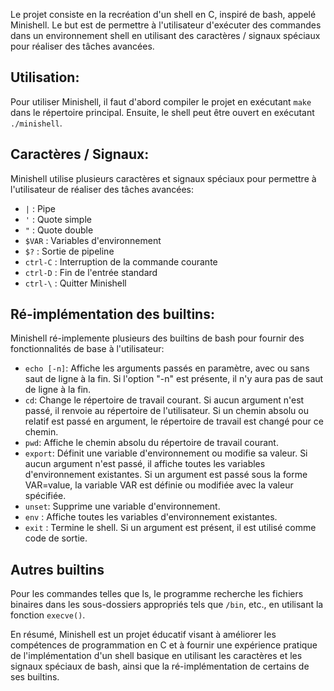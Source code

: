 Le projet consiste en la recréation d'un shell en C, inspiré de bash, appelé Minishell. Le but est de permettre à l'utilisateur d'exécuter des commandes dans un environnement shell en utilisant des caractères / signaux spéciaux pour réaliser des tâches avancées.

## Utilisation:

Pour utiliser Minishell, il faut d'abord compiler le projet en exécutant `make` dans le répertoire principal. Ensuite, le shell peut être ouvert en exécutant `./minishell`.

## Caractères / Signaux:

Minishell utilise plusieurs caractères et signaux spéciaux pour permettre à l'utilisateur de réaliser des tâches avancées:

* `|` : Pipe
* `'` : Quote simple
* `"` : Quote double
* `$VAR` : Variables d'environnement
* `$?` : Sortie de pipeline
* `ctrl-C` : Interruption de la commande courante
* `ctrl-D` : Fin de l'entrée standard
* `ctrl-\` : Quitter Minishell

## Ré-implémentation des builtins:

Minishell ré-implemente plusieurs des builtins de bash pour fournir des fonctionnalités de base à l'utilisateur:

* `echo [-n]`: Affiche les arguments passés en paramètre, avec ou sans saut de ligne à la fin. Si l'option "-n" est présente, il n'y aura pas de saut de ligne à la fin.
* `cd`: Change le répertoire de travail courant. Si aucun argument n'est passé, il renvoie au répertoire de l'utilisateur. Si un chemin absolu ou relatif est passé en argument, le répertoire de travail est changé pour ce chemin.
* `pwd`: Affiche le chemin absolu du répertoire de travail courant.
* `export`: Définit une variable d'environnement ou modifie sa valeur. Si aucun argument n'est passé, il affiche toutes les variables d'environnement existantes. Si un argument est passé sous la forme VAR=value, la variable VAR est définie ou modifiée avec la valeur spécifiée.
* `unset`: Supprime une variable d'environnement.
* `env` : Affiche toutes les variables d'environnement existantes.
* `exit` : Termine le shell. Si un argument est présent, il est utilisé comme code de sortie.

## Autres builtins

Pour les commandes telles que ls, le programme recherche les fichiers binaires dans les sous-dossiers appropriés tels que `/bin`, etc., en utilisant la fonction `execve()`.

En résumé, Minishell est un projet éducatif visant à améliorer les compétences de programmation en C et à fournir une expérience pratique de l'implémentation d'un shell basique en utilisant les caractères et les signaux spéciaux de bash, ainsi que la ré-implémentation de certains de ses builtins.
